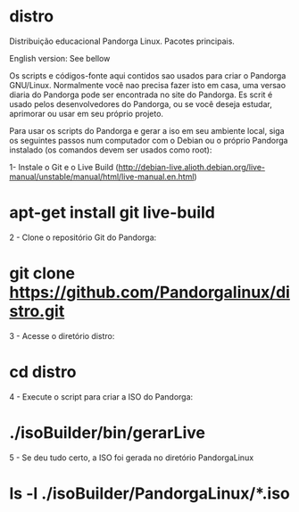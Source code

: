 # distro
Distribuição educacional Pandorga Linux. Pacotes principais. 

English version: See bellow

Os scripts e códigos-fonte aqui contidos sao usados para criar o Pandorga GNU/Linux.
Normalmente você nao precisa fazer isto em casa, uma versao diaria do Pandorga pode ser encontrada no site do Pandorga. Es scrit é usado pelos desenvolvedores do Pandorga, ou se você deseja estudar, aprimorar ou usar em seu próprio projeto.

Para usar os scripts do Pandorga e gerar a iso em seu ambiente local, siga os seguintes passos num computador com o Debian ou o próprio Pandorga instalado (os comandos devem ser usados como root):

1- Instale o Git e o Live Build (http://debian-live.alioth.debian.org/live-manual/unstable/manual/html/live-manual.en.html)
# apt-get install git live-build

2 - Clone o repositório Git do Pandorga:
# git clone https://github.com/Pandorgalinux/distro.git

3 - Acesse o diretório distro:
# cd distro

4 - Execute o script para criar a ISO do Pandorga:
# ./isoBuilder/bin/gerarLive

5 - Se deu tudo certo, a ISO foi gerada no diretório PandorgaLinux
# ls -l ./isoBuilder/PandorgaLinux/*.iso


